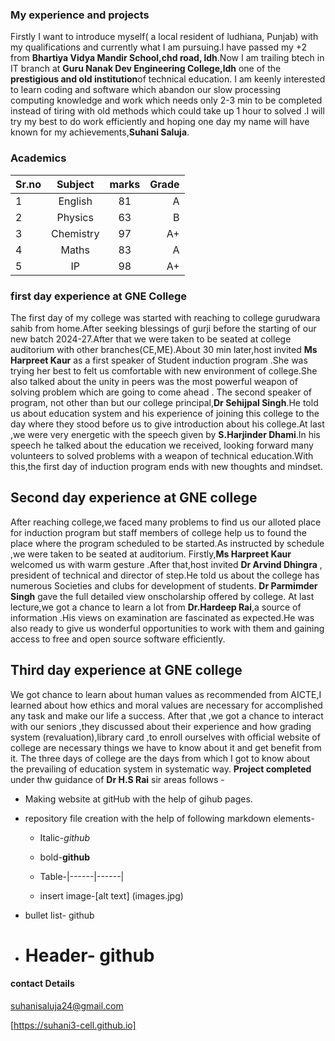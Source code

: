 ### My experience and projects
Firstly I want to introduce  myself( a local resident of ludhiana, Punjab) with my qualifications and currently what I am pursuing.I have passed my +2 from **Bhartiya Vidya Mandir School,chd road, ldh**.Now I am trailing btech in IT branch at **Guru Nanak Dev Engineering College,ldh** one of the **prestigious and old institution**of technical education. I am keenly interested to learn coding and software which abandon our slow processing computing knowledge and work which needs only 2-3 min to be completed instead of tiring with old methods which could take up 1 hour to solved .I will try my best to do work efficiently and hoping one day my name will have known for my achievements,**Suhani Saluja**.
### Academics


|Sr.no|Subject|marks|Grade|
|:----|:-------:|:----:|----:|
|1|English|81|A|
|2|Physics|63|B|
|3|Chemistry|97|A+|
|4|Maths|83|A|
|5|IP|98|A+|
### first day experience at GNE College
The first day of my college was started with reaching to college gurudwara sahib from home.After seeking blessings of gurji before the starting of our new batch 2024-27.After that we were taken to be seated at college auditorium with other branches(CE,ME).About 30 min later,host invited **Ms Harpreet Kaur** as a first speaker of Student induction program .She was trying her best to felt us comfortable with new environment of college.She also talked about the unity in peers was the most powerful weapon of solving problem which are going to come ahead . The second speaker of program, not other than but our college principal,**Dr Sehijpal Singh**.He told us about education system and his experience of joining this college to the day where they stood before us to give introduction about his college.At last ,we were very energetic with the speech given by **S.Harjinder Dhami**.In his speech he talked about the education we received, looking forward many volunteers to solved problems with a weapon of technical education.With this,the first day of induction program ends with new thoughts and mindset.
## Second day experience at GNE college
After reaching college,we faced many problems to find us our alloted place for induction program but staff members of college help us to found the place where the program scheduled to be started.As instructed by schedule ,we were taken to be seated at auditorium. Firstly,**Ms Harpreet Kaur** welcomed us with warm gesture .After that,host invited **Dr Arvind Dhingra** , president of technical and director of step.He told us about the college has numerous Societies and clubs for development of students.
**Dr Parmimder Singh** gave the full detailed view onscholarship offered by college.
At last lecture,we got a chance  to learn a lot from **Dr.Hardeep Rai**,a source of information .His views on examination are fascinated as expected.He was also ready to give us wonderful  opportunities to work with them and gaining access to free and open source software efficiently.
## Third day experience at GNE college 
We got chance to learn about human values as recommended from AICTE,I learned about how ethics and moral values are necessary for accomplished any task and make our life a success. After that ,we got a chance to interact with our seniors ,they discussed about their experience and how grading system (revaluation),library card ,to enroll ourselves with official website of college are necessary things we have to know about it and get benefit from it.
The three days of college are the days from which I got to know about the prevailing of education system in systematic way.
**Project completed** under thw guidance of **Dr H.S Rai** sir areas follows -

* Making website at gitHub with the help of gihub pages.

* repository file creation with the help of following markdown elements-
   
  - Italic-_github_
  
  - bold-**github**

  - Table-|------|------|

  - insert image-[alt text] (images.jpg)

 - bullet list- github
 - # Header- github

#### contact Details 
suhanisaluja24@gmail.com

[https://suhani3-cell.github.io]
 
